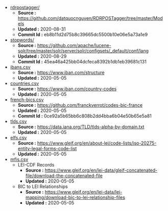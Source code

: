 * [rdrpostagger/](rdrpostagger/)
    * **Source :** https://github.com/datquocnguyen/RDRPOSTagger/tree/master/Models
    * **Updated :** 2020-08-31
    * **Commit Id :** eb8b11d2d75b8c39665dc5500b10e06e5a73a1e9
* [stopwords/](stopwords/)
    * **Source :** https://github.com/apache/lucene-solr/tree/master/solr/server/solr/configsets/_default/conf/lang
    * **Updated :** 2020-08-29
    * **Commit Id :** 45ea46a425bb04dcfeca8392b1db1eb39681c131
* [ibans.csv](ibans.csv)
    * **Source :** https://www.iban.com/structure
    * **Updated :** 2020-05-05
* [countries.csv](countries.csv)
    * **Source :** https://www.iban.com/country-codes
    * **Updated :** 2020-05-05
* [french-bics.csv](french-bics.csv)
    * **Source :** https://github.com/franckverrot/codes-bic-france
    * **Updated :** 2020-05-05
    * **Commit Id :** 0ce92a5b65bb6c808b2dd4bba6b04e50b65e5a81
* [tlds.csv](tlds.csv)
    * **Source :** https://data.iana.org/TLD/tlds-alpha-by-domain.txt
    * **Updated :** 2020-05-05
* [elfs.csv](elfs.csv)
    * **Source :** https://www.gleif.org/en/about-lei/code-lists/iso-20275-entity-legal-forms-code-list
    * **Updated :** 2020-05-05
* [mfis.csv](mfis.csv)
    * LEI-CDF Records
        * **Source :** https://www.gleif.org/en/lei-data/gleif-concatenated-file/download-the-concatenated-file
        * **Updated :** 2020-05-05
    * BIC to LEI Relationships
        * **Source :** https://www.gleif.org/en/lei-data/lei-mapping/download-bic-to-lei-relationship-files
        * **Updated :** 2020-05-05

